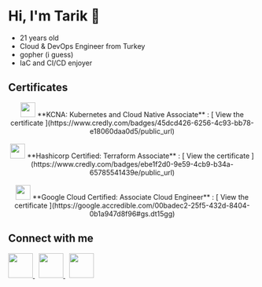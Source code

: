 # Hi, I'm Tarik 👋

- 21 years old
- Cloud & DevOps Engineer from Turkey
- gopher (i guess)
- IaC and CI/CD enjoyer

## Certificates
<div style="text-align: center">
    <img src="https://cdn.simpleicons.org/kubernetes" width="30" height="30"> **KCNA: Kubernetes and Cloud Native Associate** : [ View the certificate ](https://www.credly.com/badges/45dcd426-6256-4c93-bb78-e18060daa0d5/public_url)
</div>
<br/>
<div style="text-align: center">
<img src="https://cdn.simpleicons.org/terraform" width="30" height="30"> **Hashicorp Certified: Terraform Associate** : [ View the certificate ](https://www.credly.com/badges/ebe1f2d0-9e59-4cb9-b34a-65785541439e/public_url)
</div>
<br/>
<div style="text-align: center">
<img src="https://cdn.simpleicons.org/googlecloud" width="30" height="30"> **Google Cloud Certified: Associate Cloud Engineer** : [ View the certificate ](https://google.accredible.com/00badec2-25f5-432d-8404-0b1a947d8f96#gs.dt15gg)
</div>


## Connect with me

<a href="https://www.linkedin.com/in/tarik-ucar/" target="_blank">
    <img src="https://cdn.simpleicons.org/linkedin" width="50" height="50">
</a>
&nbsp;
<a href="https://www.instagram.com/metudu_" target="_blank">
    <img src="https://cdn.simpleicons.org/instagram" width="50" height="50">
</a>
&nbsp;
<a href="https://www.discordapp.com/users/317911445507407874" target="_blank">
    <img src="https://cdn.simpleicons.org/discord" width="50" height="50">
</a>